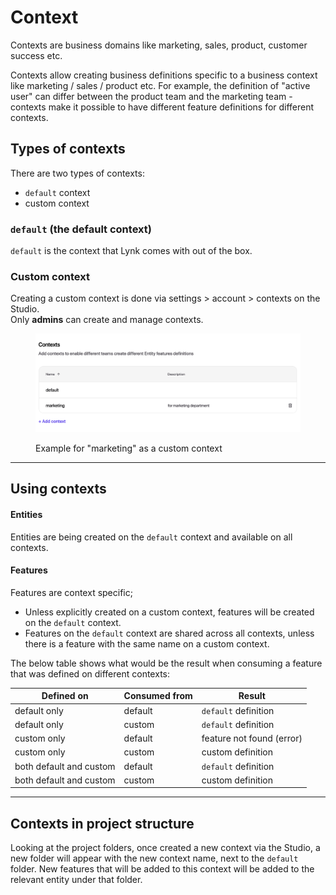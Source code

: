 # Context

Contexts are business domains like marketing, sales, product, customer success etc.

Contexts allow creating business definitions specific to a business context like marketing / sales / product etc. For example, the definition of "active user" can differ between the product team and the marketing team - contexts make it possible to have different feature definitions for different contexts.

## Types of contexts

There are two types of contexts:

* `default` context
* custom context

### `default` (the default context)

`default` is the context that Lynk comes with out of the box.

### Custom context

Creating a custom context is done via settings > account > contexts on the Studio.\
Only **admins** can create and manage contexts.

<figure><img src="../../.gitbook/assets/image (5).png" alt=""><figcaption><p>Example for "marketing" as a custom context</p></figcaption></figure>

***

## Using contexts

#### Entities

Entities are being created on the `default` context and available on all contexts.

#### Features

Features are context specific;

* Unless explicitly created on a custom context, features will be created on the `default` context.
* Features on the `default` context are shared across all contexts, unless there is a feature with the same name on a custom context.

The below table shows what would be the result when consuming a feature that was defined on different contexts:

| Defined on              | Consumed from | Result                    |
| ----------------------- | ------------- | ------------------------- |
| default only            | default       | `default` definition      |
| default only            | custom        | `default` definition      |
| custom only             | default       | feature not found (error) |
| custom only             | custom        | custom definition         |
| both default and custom | default       | `default` definition      |
| both default and custom | custom        | custom definition         |

***

## Contexts in project structure

Looking at the project folders, once created a new context via the Studio, a new folder will appear with the new context name, next to the `default` folder. New features that will be added to this context will be added to the relevant entity under that folder.&#x20;
